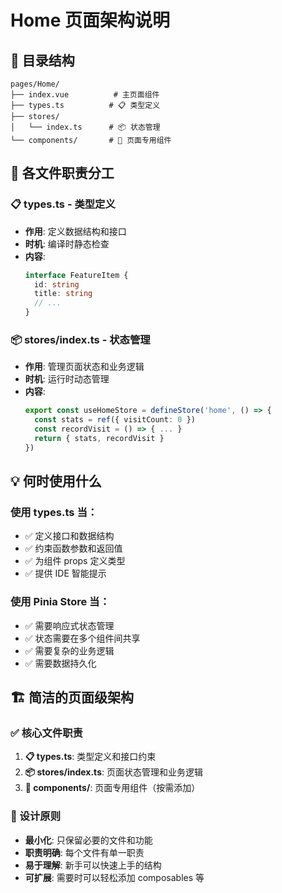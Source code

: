 # Home 页面架构说明

## 📁 目录结构

```
pages/Home/
├── index.vue          # 主页面组件
├── types.ts          # 📋 类型定义
├── stores/
│   └── index.ts      # 📦 状态管理
└── components/       # 🧩 页面专用组件
```

## 🎯 各文件职责分工

### 📋 types.ts - 类型定义

- **作用**: 定义数据结构和接口
- **时机**: 编译时静态检查
- **内容**:
  ```typescript
  interface FeatureItem {
    id: string
    title: string
    // ...
  }
  ```

### 📦 stores/index.ts - 状态管理

- **作用**: 管理页面状态和业务逻辑
- **时机**: 运行时动态管理
- **内容**:
  ```typescript
  export const useHomeStore = defineStore('home', () => {
    const stats = ref({ visitCount: 0 })
    const recordVisit = () => { ... }
    return { stats, recordVisit }
  })
  ```

## 💡 何时使用什么

### 使用 types.ts 当：

- ✅ 定义接口和数据结构
- ✅ 约束函数参数和返回值
- ✅ 为组件 props 定义类型
- ✅ 提供 IDE 智能提示

### 使用 Pinia Store 当：

- ✅ 需要响应式状态管理
- ✅ 状态需要在多个组件间共享
- ✅ 需要复杂的业务逻辑
- ✅ 需要数据持久化

## 🏗️ 简洁的页面级架构

### ✅ 核心文件职责

1. **📋 types.ts**: 类型定义和接口约束
2. **📦 stores/index.ts**: 页面状态管理和业务逻辑
3. **🧩 components/**: 页面专用组件（按需添加）

### 🎯 设计原则

- **最小化**: 只保留必要的文件和功能
- **职责明确**: 每个文件有单一职责
- **易于理解**: 新手可以快速上手的结构
- **可扩展**: 需要时可以轻松添加 composables 等
